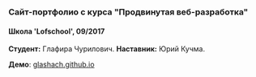 ### Сайт-портфолио с курса "Продвинутая веб-разработка"

#### Школа 'Lofschool', 09/2017

**Студент:** Глафира Чурилович.
**Наставник:** Юрий Кучма.

**Демо**: [glashach.github.io](https://glashach.github.io/portfolio/dist/index.html)